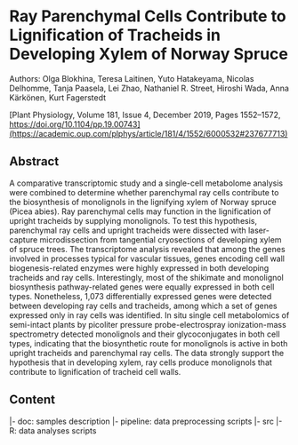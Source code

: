 # Ray Parenchymal Cells Contribute to Lignification of Tracheids in Developing Xylem of Norway Spruce

Authors: Olga Blokhina, Teresa Laitinen, Yuto Hatakeyama, Nicolas Delhomme, Tanja Paasela, Lei Zhao, Nathaniel R. Street, Hiroshi Wada, Anna Kärkönen, Kurt Fagerstedt

[Plant Physiology, Volume 181, Issue 4, December 2019, Pages 1552–1572, https://doi.org/10.1104/pp.19.00743](https://academic.oup.com/plphys/article/181/4/1552/6000532#237677713)

## Abstract

A comparative transcriptomic study and a single-cell metabolome analysis were combined to determine whether parenchymal ray cells contribute to the biosynthesis of monolignols in the lignifying xylem of Norway spruce (Picea abies). Ray parenchymal cells may function in the lignification of upright tracheids by supplying monolignols. To test this hypothesis, parenchymal ray cells and upright tracheids were dissected with laser-capture microdissection from tangential cryosections of developing xylem of spruce trees. The transcriptome analysis revealed that among the genes involved in processes typical for vascular tissues, genes encoding cell wall biogenesis-related enzymes were highly expressed in both developing tracheids and ray cells. Interestingly, most of the shikimate and monolignol biosynthesis pathway-related genes were equally expressed in both cell types. Nonetheless, 1,073 differentially expressed genes were detected between developing ray cells and tracheids, among which a set of genes expressed only in ray cells was identified. In situ single cell metabolomics of semi-intact plants by picoliter pressure probe-electrospray ionization-mass spectrometry detected monolignols and their glycoconjugates in both cell types, indicating that the biosynthetic route for monolignols is active in both upright tracheids and parenchymal ray cells. The data strongly support the hypothesis that in developing xylem, ray cells produce monolignols that contribute to lignification of tracheid cell walls.

## Content

|- doc: samples description
|- pipeline: data preprocessing scripts
|- src
  |- R: data analyses scripts

